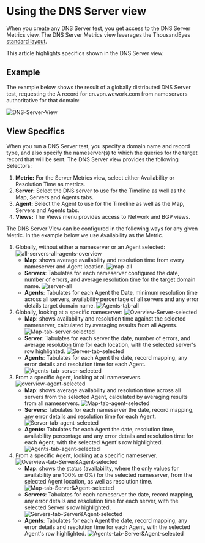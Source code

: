 # Using the DNS Server view



When you create any DNS Server test, you get access to the DNS Server Metrics view.  The DNS Server Metrics view leverages the ThousandEyes [standard layout](https://support.thousandeyes.com/ViewArticle?articleIdParam=kA0E0000000CmmgKAC). 

This article highlights specifics shown in the DNS Server view.

## Example

The example below shows the result of a globally distributed DNS Server test, requesting the A record for cn.vpn.wework.com from nameservers authoritative for that domain:

![DNS-Server-View](https://success.thousandeyes.com/servlet/rtaImage?eid=ka02R000000UQl4&feoid=00NE0000006OT0r&refid=0EM2R000000CNWP)

## View Specifics

When you run a DNS Server test, you specify a domain name and record type, and also specify the nameserver\(s\) to which the queries for the target record that will be sent. The DNS Server view provides the following Selectors:

1. **Metric:** For the Server Metrics view, select either Availability or Resolution Time as metrics.  
2. **Server:** Select the DNS server to use for the Timeline as well as the Map, Servers and Agents tabs.
3. **Agent:** Select the Agent to use for the Timeline as well as the Map, Servers and Agents tabs.
4. **Views:** The Views menu provides access to Network and BGP views.

The DNS Server View can be configured in the following ways for any given Metric.  In the example below we use Availability as the Metric.

1. Globally, without either a nameserver or an Agent selected:  ![all-servers-all-agents-overview](https://success.thousandeyes.com/servlet/rtaImage?eid=ka02R000000UQl4&feoid=00NE0000006OT0r&refid=0EM2R000000CNV7)  
   * **Map**: shows average availability and resolution time from every nameserver and Agent location.  ![map-all](https://success.thousandeyes.com/servlet/rtaImage?eid=ka02R000000UQl4&feoid=00NE0000006OT0r&refid=0EM2R000000CNVC)  
   * **Servers**: Tabulates for each nameserver configured the date, number of errors, and average resolution time for the target domain name.  ![server-all](https://success.thousandeyes.com/servlet/rtaImage?eid=ka02R000000UQl4&feoid=00NE0000006OT0r&refid=0EM2R000000CNVH)  
   * **Agents**: Tabulates for each Agent the Date, minimum resolution time across all servers, availability percentage of all servers and any error details target domain name.  ![Agents-tab-all](https://success.thousandeyes.com/servlet/rtaImage?eid=ka02R000000UQl4&feoid=00NE0000006OT0r&refid=0EM2R000000CNVM)
2. Globally, looking at a specific nameserver:  ![Overview-Server-selected](https://success.thousandeyes.com/servlet/rtaImage?eid=ka02R000000UQl4&feoid=00NE0000006OT0r&refid=0EM2R000000CNVR)  
   * **Map**: shows availability and resolution time against the selected nameserver, calculated by averaging results from all Agents.  ![Map-tab-server-selected](https://success.thousandeyes.com/servlet/rtaImage?eid=ka02R000000UQl4&feoid=00NE0000006OT0r&refid=0EM2R000000CNVW)  
   * **Server**: Tabulates for each server the date, number of errors, and average resolution time for each location, with the selected server's row highlighted.  ![Server-tab-selected](https://success.thousandeyes.com/servlet/rtaImage?eid=ka02R000000UQl4&feoid=00NE0000006OT0r&refid=0EM2R000000CNVb)  
   * **Agents**: Tabulates for each Agent the date, record mapping, any error details and resolution time for each Agent.  ![Agents-tab-server-selected](https://success.thousandeyes.com/servlet/rtaImage?eid=ka02R000000UQl4&feoid=00NE0000006OT0r&refid=0EM2R000000CNVg)   
3. From a specific Agent, looking at all nameservers.  ![overview-agent-selected](https://success.thousandeyes.com/servlet/rtaImage?eid=ka02R000000UQl4&feoid=00NE0000006OT0r&refid=0EM2R000000CNVl)  
   * **Map**: shows average availability and resolution time across all servers from the selected Agent, calculated by averaging results from all nameservers.   ![Map-tab-agent-selected](https://success.thousandeyes.com/servlet/rtaImage?eid=ka02R000000UQl4&feoid=00NE0000006OT0r&refid=0EM2R000000CNVq)  
   * **Servers:** Tabulates for each nameserver the date, record mapping, any error details and resolution time for each Agent.  ![Server-tab-agent-selected](https://success.thousandeyes.com/servlet/rtaImage?eid=ka02R000000UQl4&feoid=00NE0000006OT0r&refid=0EM2R000000CNVw)  
   * **Agents:** Tabulates for each Agent the date, resolution time, availability percentage and any error details and resolution time for each Agent, with the selected Agent's row highlighted.  ![Agents-tab-agent-selected](https://success.thousandeyes.com/servlet/rtaImage?eid=ka02R000000UQl4&feoid=00NE0000006OT0r&refid=0EM2R000000CNW0)
4. From a specific Agent, looking at a specific nameserver.  ![Overview-tab-Server&amp;Agent-selected](https://success.thousandeyes.com/servlet/rtaImage?eid=ka02R000000UQl4&feoid=00NE0000006OT0r&refid=0EM2R000000CNW5) 
   * **Map**: shows the status \(availability, where the only values for availability are 100% or 0%\) for the selected nameserver, from the selected Agent location, as well as resolution time.  ![Map-tab-Server&amp;Agent-selected](https://success.thousandeyes.com/servlet/rtaImage?eid=ka02R000000UQl4&feoid=00NE0000006OT0r&refid=0EM2R000000CNVm)
   * **Servers**: Tabulates for each nameserver the date, record mapping, any error details and resolution time for each server, with the selected Server's row highlighted.  ![Servers-tab-Server&amp;Agent-selected](https://success.thousandeyes.com/servlet/rtaImage?eid=ka02R000000UQl4&feoid=00NE0000006OT0r&refid=0EM2R000000CNWA)  
   * **Agents**: Tabulates for each Agent the date, record mapping, any error details and resolution time for each Agent, with the selected Agent's row highlighted.  ![Agents-tab-Server&amp;Agent-selected](https://success.thousandeyes.com/servlet/rtaImage?eid=ka02R000000UQl4&feoid=00NE0000006OT0r&refid=0EM2R000000CNWF)

